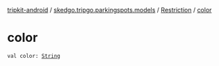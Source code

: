 [tripkit-android](../../index.md) / [skedgo.tripgo.parkingspots.models](../index.md) / [Restriction](index.md) / [color](./color.md)

# color

`val color: `[`String`](https://kotlinlang.org/api/latest/jvm/stdlib/kotlin/-string/index.html)